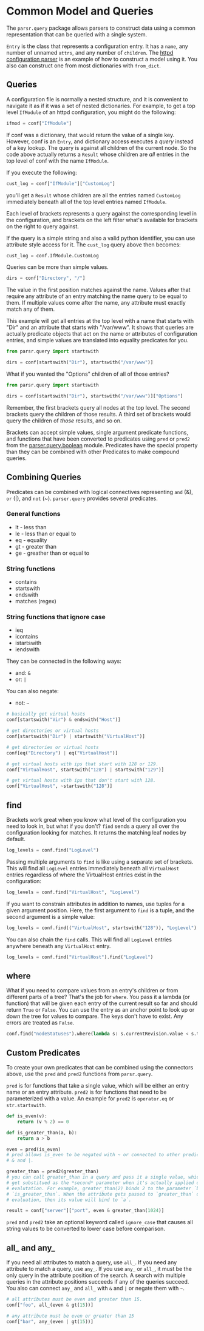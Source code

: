 # Common Model and Queries
The `parsr.query` package allows parsers to construct data using a common
representation that can be queried with a single system.

`Entry` is the class that represents a configuration entry. It has a `name`, any
number of unnamed `attrs`, and any number of `children`. The
[httpd configuration
parser](https://github.com/csams/parsr/blob/master/parsr/examples/httpd_conf.py)
is an example of how to construct a model using it. You also can construct one
from most dictionaries with `from_dict`.

## Queries
A configuration file is normally a nested structure, and it is convenient to
navigate it as if it was a set of nested dictionaries. For example, to get a top
level `IfModule` of an httpd configuration, you might do the following:

```python
ifmod = conf["IfModule"]
```

If conf was a dictionary, that would return the value of a single key. However,
conf is an `Entry`, and dictionary access executes a *query* instead of a key
lookup. The query is against all children of the current node. So the code above
actually returns a `Result` whose children are *all* entries in the top level of
conf with the name `IfModule`.

If you execute the following:

```python
cust_log = conf["IfModule"]["CustomLog"]
```

you'll get a `Result` whose children are all the entries named `CustomLog`
immediately beneath all of the top level entries named `IfModule`.

Each level of brackets represents a query against the corresponding level in the
configuration, and brackets on the left filter what's available for brackets on
the right to query against.

If the query is a simple string and also a valid python identifier, you can use
attribute style access for it. The `cust_log` query above then becomes:

```python
cust_log = conf.IfModule.CustomLog
```

Queries can be more than simple values.

```python
dirs = conf["Directory", "/"]
```

The value in the first position matches against the name. Values after that
require any attribute of an entry matching the name query to be equal to them.
If multiple values come after the name, any attribute must exactly match any of
them.

This example will get all entries at the top level with a name that starts with
"Dir" and an attribute that starts with "/var/www". It shows that queries are
actually predicate objects that act on the name or attributes of configuration
entries, and simple values are translated into equality predicates for you.

```python
from parsr.query import startswith

dirs = conf[startswith("Dir"), startswith("/var/www")]
```

What if you wanted the "Options" children of all of those entries?

```python
from parsr.query import startswith

dirs = conf[startswith("Dir"), startswith("/var/www")]["Options"]
```

Remember, the first brackets query all nodes at the top level. The second
brackets query the children of those results. A third set of brackets would
query the children of *those* results, and so on.

Brackets can accept simple values, single argument predicate functions, and
functions that have been converted to predicates using `pred` or `pred2` from the
[parser.query.boolean](https://github.com/csams/parsr/blob/master/parsr/query/boolean.py)
module. Predicates have the special property than they can be combined
with other Predicates to make compound queries.

## Combining Queries
Predicates can be combined with logical connectives representing `and` (&),
`or` (|), and `not` (~). `parser.query` provides several predicates.

### General functions
* lt - less than
* le - less than or equal to
* eq - equality
* gt - greater than
* ge - greather than or equal to

### String functions
* contains
* startswith
* endswith
* matches (regex)

### String functions that ignore case
* ieq
* icontains
* istartswith
* iendswith

They can be connected in the following ways:
* and: `&`
* or: `|`

You can also negate:
* not: `~`

```python
# basically get virtual hosts
conf[startswith("Vir") & endswith("Host")]

# get directories or virtual hosts
conf[startswith("Dir") | startswith("VirtualHost")]

# get directories or virtual hosts
conf[eq("Directory") | eq("VirtualHost")]

# get virtual hosts with ips that start with 128 or 129.
conf["VirtualHost", startswith("128") | startswith("129")]

# get virtual hosts with ips that don't start with 128.
conf["VirtualHost", ~startswith("128")]
```

## find
Brackets work great when you know what level of the configuration you need to
look in, but what if you don't? `find` sends a query all over the configuration
looking for matches. It returns the matching leaf nodes by default.

```python
log_levels = conf.find("LogLevel")
```

Passing multiple arguments to `find` is like using a separate set of brackets.
This will find all `LogLevel` entries immediately beneath all `VirtualHost`
entries regardless of where the VirtualHost entries exist in the configuration:

```python
log_levels = conf.find("VirtualHost", "LogLevel")
```

If you want to constrain attributes in addition to names, use tuples for a given
argument position. Here, the first argument to `find` is a tuple, and the second
argument is a simple value:

```python
log_levels = conf.find(("VirtualHost", startswith("128")), "LogLevel")
```

You can also chain the `find` calls. This will find all `LogLevel` entries
anywhere beneath any `VirtualHost` entry.

```python
log_levels = conf.find("VirtualHost").find("LogLevel")
```

## where
What if you need to compare values from an entry's children or from different
parts of a tree?  That's the job for `where`. You pass it a lambda (or function)
that will be given each entry of the current result so far and should return
`True` or `False`. You can use the entry as an anchor point to look up or down
the tree for values to compare. The keys don't have to exist. Any errors are
treated as `False`.

```python
conf.find("nodeStatuses").where(lambda s: s.currentRevision.value < s.targetRevision.value)
```

## Custom Predicates
To create your own predicates that can be combined using the connectors above,
use the `pred` and `pred2` functions from `parsr.query`.

`pred` is for functions that take a single value, which will be either an entry
name or an entry attribute. `pred2` is for functions that need to be
parameterized with a value. An example for `pred2` is `operator.eq` or
`str.startswith`.

```python
def is_even(v):
    return (v % 2) == 0

def is_greater_than(a, b):
    return a > b

even = pred(is_even)
# pred allows is_even to be negated with ~ or connected to other predicates with
# & and |.

greater_than = pred2(greater_than)
# you can call greater_than in a query and pass it a single value, which will
# get substitued as the *second* parameter when it's actually applied during the
# evalutation. For example, greater_than(2) binds 2 to the parameter `b` in
# `is_greater_than`. When the attribute gets passed to `greater_than` during the
# evaluation, then its value will bind to `a`.

result = conf["server"]["port", even & greater_than(1024)]
```

`pred` and `pred2` take an optional keyword called `ignore_case` that causes all
string values to be converted to lower case before comparison.

## all_ and any_
If you need all attributes to match a query, use `all_`. If you need any
attribute to match a query, use `any_`. If you use `any_` or `all_`, it must be
the only query in the attribute position of the search. A search with multiple
queries in the attribute positions succeeds if any of the queries succeed. You
also can connect `any_` and `all_` with `&` and `|` or negate them with `~`.

```python
# all attributes must be even and greater than 15.
conf["foo", all_(even & gt(15))]

# any attribute must be even or greater than 15
conf["bar", any_(even | gt(15))]
```

